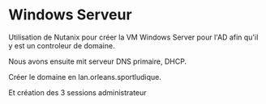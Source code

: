 # Windows Serveur

Utilisation de Nutanix pour créer la VM Windows Server pour l'AD afin qu'il y est un controleur de domaine. <br>

Nous avons ensuite mit serveur DNS primaire, DHCP.<br>

Créer le domaine en lan.orleans.sportludique.<br>

Et création des 3 sessions administrateur 

    